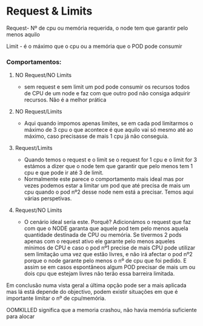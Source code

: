 # Request & Limits

Request- Nº de cpu ou memória requerida, o node tem que garantir pelo menos aquilo

Limit - é o máximo que o cpu ou a memória que o POD pode consumir

### Comportamentos:

1. NO Request/NO Limits
	- sem request e sem limit um pod pode consumir os recursos todos de CPU de um node e faz com que outro pod não consiga adquirir recursos.
	Não é a melhor prática

2. NO Request/Limits
	- Aqui quando impomos apenas limites, se em cada pod limitarmos o máximo de 3 cpu o que acontece é que aquilo vai só mesmo até ao máximo, caso precisasse de mais 1 cpu já não conseguia.


3. Request/Limits
	- Quando temos o request e o limit se o request for 1 cpu e o limit for 3 estámos a dizer que o node tem que garantir que pelo menos tem 1 cpu e que pode ir até 3 de limit.
	- Normalmente este parece o comportamento mais ideal mas por vezes podemos estar a limitar um pod que até precisa de mais um cpu quando o pod nº2 desse node nem está a precisar. Temos aqui várias perspetivas.


4. Request/NO Limits
	- O cenário ideal seria este. Porquê? Adicionámos o request que faz com que o NODE garanta que aquele pod tem pelo menos aquela quantidade destinada de CPU ou memória. Se tivermos 2 pods apenas com o request ativo ele garante pelo menos aqueles mínimos de CPU e caso o pod nº1 precise de mais CPU pode utilizar sem limitação uma vez que estão livres, e não irá afectar o pod nº2 porque o node garante pelo menos o nº de cpu que foi pedido. E assim se em casos espontâneos algum POD precisar de mais um ou dois cpu que estejam livres não terão essa barreira limitada.


Em conclusão numa vista geral a última opção pode ser a mais aplicada mas lá está depende do objectivo, podem existir situações em que é importante limitar o nº de cpu/memória.


OOMKILLED significa que a memoria crashou, não havia memória suficiente para alocar